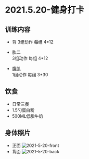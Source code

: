 # 2021.5.20-健身打卡
## 训练内容

- 背 
3组动作 每组 4*12

- 肱二  
3组动作 每组 4*12

- 腹肌  
1组动作 每组 3*30

## 饮食
- 日常三餐
- 1.5勺蛋白粉
- 500ML低脂牛奶

## 身体照片
- 正面
![2021-5-20-front](https://ipfs.io/ipfs/QmYcb2v7H6Ub72P2Yf6iUGy6pqf7FE8yxrcAJgkAPwhBo7/2021-5-20-workout-front.jpeg)
- 背面
![2021-5-20-back](https://ipfs.io/ipfs/QmYcb2v7H6Ub72P2Yf6iUGy6pqf7FE8yxrcAJgkAPwhBo7/2021-5-20-workout-back.jpeg)

